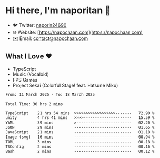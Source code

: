 # Hi there, I'm naporitan 👋

- 🐦 Twitter: [naporin24690](https://twitter.com/naporin24690)
- 🌐 Website: [https://napochaan.com](https://napochaan.com)
- ✉️ Email: [contact@napochaan.com](mailto:contact@napochaan.com)

## What I Love ❤️
- TypeScript
- Music (Vocaloid)
- FPS Games
- Project Sekai (Colorful Stage! feat. Hatsune Miku)

<!--START_SECTION:waka-->

```txt
From: 11 March 2025 - To: 18 March 2025

Total Time: 30 hrs 2 mins

TypeScript    21 hrs 54 mins  >>>>>>>>>>>>>>>>>>-------   72.90 %
unity         4 hrs 41 mins   >>>>---------------------   15.59 %
YAML          39 mins         >------------------------   02.20 %
JSON          29 mins         -------------------------   01.65 %
JavaScript    21 mins         -------------------------   01.18 %
Image (svg)   16 mins         -------------------------   00.94 %
TOML          3 mins          -------------------------   00.18 %
TSConfig      2 mins          -------------------------   00.16 %
Bash          2 mins          -------------------------   00.12 %
```

<!--END_SECTION:waka-->

